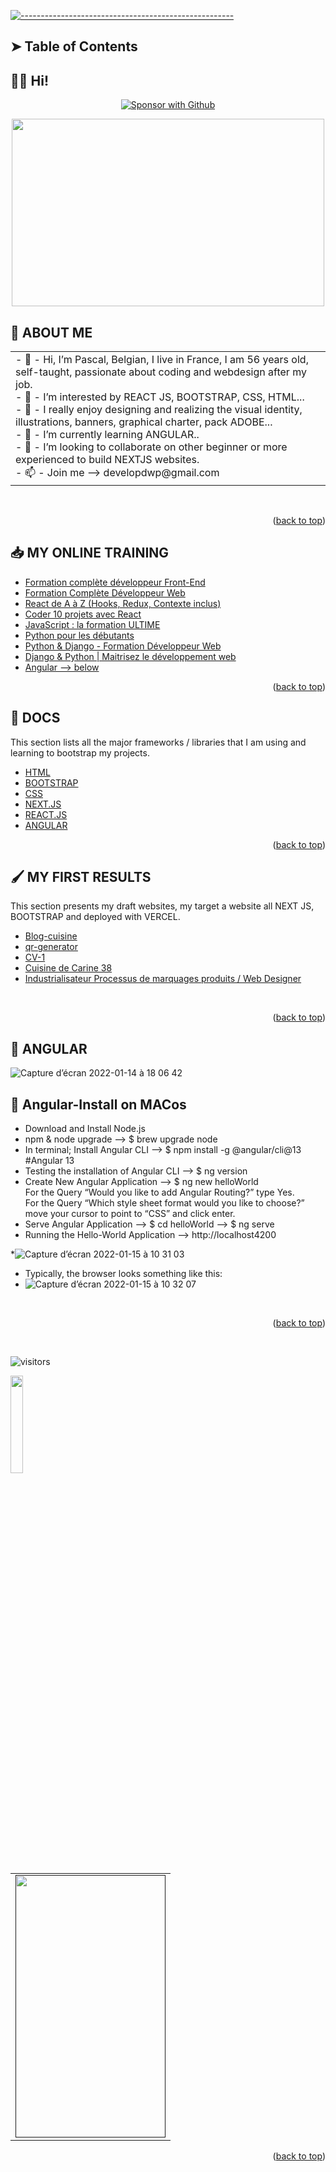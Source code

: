 [![-----------------------------------------------------](https://raw.githubusercontent.com/andreasbm/readme/master/assets/lines/colored.png)](#table-of-contents)

## ➤ Table of Contents

<!-- ***************************************************************************************** -->

## 🙋‍♂️ Hi!

<p align="center">
  <a href="https://github.com/sponsors/developdwp"><img alt="Sponsor with Github" title="developdwp" src="https://img.shields.io/badge/-____________developdwp____________-red?style=for-the-badge&logo=github&logoColor=white"/></a>
</p>

<p align="center">
<img src="https://static.dribbble.com/users/730703/screenshots/6581243/avento.gif"width="500" height="300">
</p>

<!-- ***************************************************************************************** -->
## 👋 ABOUT ME


<table>
  <tr>
    <td>
        - 👋  - Hi, I’m Pascal, Belgian, I live in France, I am 56 years old, self-taught, passionate about coding and webdesign after my job. <br>
        - 👀  - I’m interested by REACT JS, BOOTSTRAP, CSS, HTML... <br>
        - 🧡	- I really enjoy designing and realizing the visual identity, illustrations, banners, graphical charter, pack ADOBE...<br>
        - 🌱  - I’m currently learning ANGULAR..<br>
        - 💞️  - I’m looking to collaborate on other beginner or more experienced to build NEXTJS websites.<br>
        - 📫  - Join me --> developdwp@gmail.com<br>
    </td>
  </tr>
</table>

<br>

<p align="right">(<a href="#top">back to top</a>)</p>
<!-- ***************************************************************************************** -->

## 📥 MY ONLINE TRAINING

  * [Formation complète développeur Front-End](https://www.udemy.com/course/formation-complete-developpeur-front-end/)
  * [Formation Complète Développeur Web](https://www.udemy.com/course/formation-developpeur-web/)
  * [React de A à Z (Hooks, Redux, Contexte inclus)](https://www.udemy.com/course/react-formation-complete/)
  * [Coder 10 projets avec React](https://www.udemy.com/course/coder-10-projets-avec-react/)
  * [JavaScript : la formation ULTIME](https://www.udemy.com/course/javascript-la-formation-ultime/)
  * [Python pour les débutants](https://www.udemy.com/course/formation-complete-python/)
  * [Python & Django - Formation Développeur Web](https://www.udemy.com/course/python-django-formation-developpeur-web-full-stack/?src=sac&kw=python+%26+django)
  * [Django & Python | Maitrisez le développement web](https://www.udemy.com/course/django-2-python-maitrisez-le-developpement-web/)
  * [Angular --> below]('')


<p align="right">(<a href="#top">back to top</a>)</p>
<!-- ***************************************************************************************** -->

## 🔧 DOCS

   This section lists all the major frameworks / libraries that I am using and learning to bootstrap my projects.

   * [HTML](https://developer.mozilla.org/fr/docs/Web/HTML)
   * [BOOTSTRAP](https://getbootstrap.com)
   * [CSS](https://www.w3schools.com/css/)
   * [NEXT.JS](https://nextjs.org/)
   * [REACT.JS](https://reactjs.org/)
   * [ANGULAR](https://angular.io/guide/what-is-angular/)

<p align="right">(<a href="#top">back to top</a>)</p>

<!-- ***************************************************************************************** -->
## 🖌 MY FIRST RESULTS


   This section presents my draft websites, my target a website all NEXT JS, BOOTSTRAP and deployed with VERCEL.

   * [Blog-cuisine](https://developdwp.github.io/dwp_blogcuisine/)
   * [qr-generator](https://developdwp.github.io/qr-generator/)
   * [CV-1](https://developdwp.github.io/dwp_cv1/)
   * [Cuisine de Carine 38](https://developdwp.github.io/dwp_cook/)
   * [Industrialisateur Processus de marquages produits / Web Designer](https://developdwp.github.io/dwp_markingtechno/)


<br>
<p align="right">(<a href="#top">back to top</a>)</p>

<!-- ***************************************************************************************** -->
<!-- ***************************************************************************************** -->
## 👀  ANGULAR

   ![Capture d’écran 2022-01-14 à 18 06 42](https://user-images.githubusercontent.com/64360591/149555861-84cd96c7-ddd8-42e3-a439-3669165a603c.png)
   ## 🔧 Angular-Install on MACos

   * Download and Install Node.js
   * npm & node upgrade --> $ brew upgrade node 
   * In terminal; Install Angular CLI --> $ npm install -g @angular/cli@13         #Angular 13
   * Testing the installation of Angular CLI --> $ ng version
   * Create New Angular Application --> $ ng new helloWorld <br>
     For the Query “Would you like to add Angular Routing?” type Yes. <br>
     For the Query “Which style sheet format would you like to choose?” move your cursor to point to “CSS” and click enter. <br>
   * Serve Angular Application --> $ cd helloWorld --> $ ng serve 
   * Running the Hello-World Application --> http://localhost4200 

   *![Capture d’écran 2022-01-15 à 10 31 03](https://user-images.githubusercontent.com/64360591/149616951-55b60ce4-7cd0-4146-aa83-934b6af3bde3.png)<br>

   * Typically, the browser looks something like this:
   * 
        ![Capture d’écran 2022-01-15 à 10 32 07](https://user-images.githubusercontent.com/64360591/149616986-ef6707fd-5f06-4cd0-a659-d69f10f029d8.png)


<br>
<p align="right">(<a href="#top">back to top</a>)</p>
<br>

<!-- ***************************************************************************************** -->
![visitors](https://visitor-badge.glitch.me/badge?page_id=YasPHP.visitor-badge)
  
  <img src="https://media.giphy.com/media/jpVnC65DmYeyRL4LHS/giphy.gif" width="20%">
  
<!-- ***************************************************************************************** -->

<table>
  <tr>
    <td>
      <a href="">
        <img src="https://user-images.githubusercontent.com/64360591/149618397-4fa2dda4-3d55-4f48-a4e5-e9a8cf89b58f.png" align="center"
        alt="" width="240" height="420">
      </a>
    </td>
  </tr>
</table>
  


<p align="right">(<a href="#top">back to top</a>)</p>
<!-- ***************************************************************************************** -->

<br>

<!--- ✨  ✨ --->


